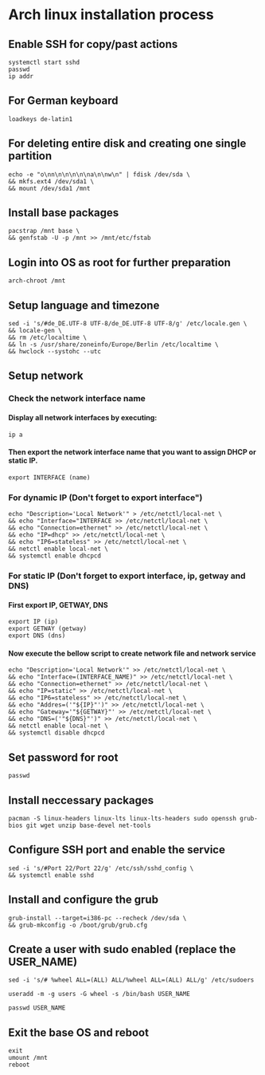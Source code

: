 # Arch linux installation process

## Enable SSH for copy/past actions
```
systemctl start sshd
passwd
ip addr
```

## For German keyboard
```
loadkeys de-latin1
```

## For deleting entire disk and creating one single partition
```
echo -e "o\nn\n\n\n\n\na\n\nw\n" | fdisk /dev/sda \
&& mkfs.ext4 /dev/sda1 \
&& mount /dev/sda1 /mnt
```

## Install base packages
```
pacstrap /mnt base \
&& genfstab -U -p /mnt >> /mnt/etc/fstab
```

## Login into OS as root for further preparation
```
arch-chroot /mnt
```

## Setup language and timezone
```
sed -i 's/#de_DE.UTF-8 UTF-8/de_DE.UTF-8 UTF-8/g' /etc/locale.gen \
&& locale-gen \
&& rm /etc/localtime \
&& ln -s /usr/share/zoneinfo/Europe/Berlin /etc/localtime \
&& hwclock --systohc --utc
```

## Setup network
### Check the network interface name
#### Display all network interfaces by executing: 
```
ip a
```
#### Then export the network interface name that you want to assign DHCP or static IP.
```
export INTERFACE (name)
```

### For dynamic IP (Don't forget to export interface")
```
echo "Description='Local Network'" > /etc/netctl/local-net \
&& echo "Interface="INTERFACE >> /etc/netctl/local-net \
&& echo "Connection=ethernet" >> /etc/netctl/local-net \
&& echo "IP=dhcp" >> /etc/netctl/local-net \
&& echo "IP6=stateless" >> /etc/netctl/local-net \
&& netctl enable local-net \
&& systemctl enable dhcpcd
```
### For static IP (Don't forget to export interface, ip, getway and DNS)
#### First export IP, GETWAY, DNS
```
export IP (ip)
export GETWAY (getway)
export DNS (dns)
```
#### Now execute the bellow script to create network file and network service 
```
echo "Description='Local Network'" >> /etc/netctl/local-net \
&& echo "Interface=(INTERFACE_NAME)" >> /etc/netctl/local-net \
&& echo "Connection=ethernet" >> /etc/netctl/local-net \
&& echo "IP=static" >> /etc/netctl/local-net \
&& echo "IP6=stateless" >> /etc/netctl/local-net \
&& echo "Addres=('"${IP}"')" >> /etc/netctl/local-net \
&& echo "Gateway='"${GETWAY}"' >> /etc/netctl/local-net \
&& echo "DNS=('"${DNS}"')" >> /etc/netctl/local-net \
&& netctl enable local-net \
&& systemctl disable dhcpcd
```

## Set password for root
```
passwd
```

## Install neccessary packages
```
pacman -S linux-headers linux-lts linux-lts-headers sudo openssh grub-bios git wget unzip base-devel net-tools
```

## Configure SSH port and enable the service
```
sed -i 's/#Port 22/Port 22/g' /etc/ssh/sshd_config \
&& systemctl enable sshd
```

## Install and configure the grub
```
grub-install --target=i386-pc --recheck /dev/sda \
&& grub-mkconfig -o /boot/grub/grub.cfg
```

## Create a user with sudo enabled (replace the USER_NAME)
```
sed -i 's/# %wheel ALL=(ALL) ALL/%wheel ALL=(ALL) ALL/g' /etc/sudoers

useradd -m -g users -G wheel -s /bin/bash USER_NAME

passwd USER_NAME
```

## Exit the base OS and reboot
```
exit
umount /mnt
reboot
```
